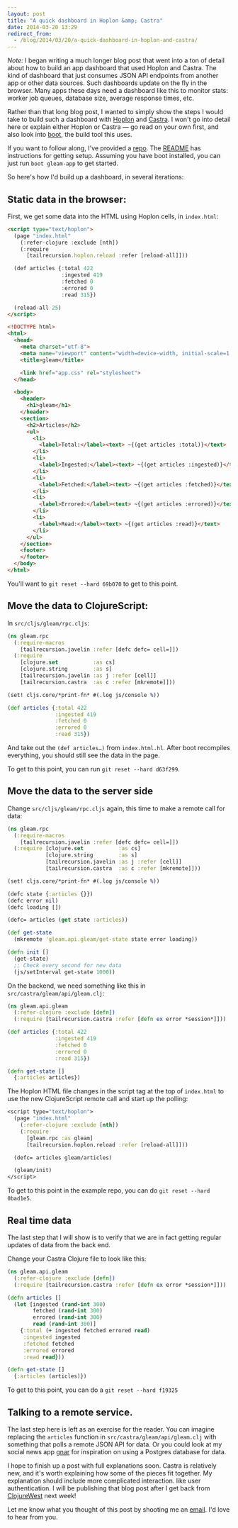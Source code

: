 ```yaml
---
layout: post
title: "A quick dashboard in Hoplon &amp; Castra"
date: 2014-03-20 13:29
redirect_from:
  - /blog/2014/03/20/a-quick-dashboard-in-hoplon-and-castra/
---
```


*Note:* I began writing a much longer blog post that went into a ton of detail about how to build an app dashboard that used Hoplon and Castra. The kind of dashboard that just consumes JSON API endpoints from another app or other data sources. Such dashboards update on the fly in the browser. Many apps these days need a dashboard like this to monitor stats: worker job queues, database size, average response times, etc.

Rather than that long blog post, I wanted to simply show the steps I would take to build such a dashboard with [Hoplon](http://hoplon.io) and [Castra](https://github.com/tailrecursion/castra). I won't go into detail here or explain either Hoplon or Castra &mdash; go read on your own first, and also look into [boot](https://github.com/tailrecursion/boot), the build tool this uses.

If you want to follow along, I've provided a [repo](https://github.com/mathias/gleam). The [README](https://github.com/mathias/gleam/blob/30b4976b313c950c6cc97e64c65036eb21d75378/README.md) has instructions for getting setup. Assuming you have boot installed, you can just run `boot gleam-app` to get started.

So here's how I'd build up a dashboard, in several iterations:

## Static data in the browser:

First, we get some data into the HTML using Hoplon cells, in `index.html`:

```html
<script type="text/hoplon">
  (page "index.html"
    (:refer-clojure :exclude [nth])
    (:require
      [tailrecursion.hoplon.reload :refer [reload-all]]))

  (def articles {:total 422
                 :ingested 419
                 :fetched 0
                 :errored 0
                 :read 315})

  (reload-all 25)
</script>

<!DOCTYPE html>
<html>
  <head>
    <meta charset="utf-8">
    <meta name="viewport" content="width=device-width, initial-scale=1.0">
    <title>gleam</title>

    <link href="app.css" rel="stylesheet">
  </head>

  <body>
    <header>
      <h1>gleam</h1>
    </header>
    <section>
      <h2>Articles</h2>
      <ul>
        <li>
          <label>Total:</label><text> ~{(get articles :total)}</text>
        </li>
        <li>
          <label>Ingested:</label><text> ~{(get articles :ingested)}</text>
        </li>
        <li>
          <label>Fetched:</label><text> ~{(get articles :fetched)}</text>
        </li>
        <li>
          <label>Errored:</label><text> ~{(get articles :errored)}</text>
        </li>
        <li>
          <label>Read:</label><text> ~{(get articles :read)}</text>
        </li>
      </ul>
    </section>
    <footer>
    </footer>
  </body>
</html>
```

You'll want to `git reset --hard 69b070` to get to this point.

## Move the data to ClojureScript:

In `src/cljs/gleam/rpc.cljs`:

```clojure
(ns gleam.rpc
  (:require-macros
    [tailrecursion.javelin :refer [defc defc= cell=]])
  (:require
    [clojure.set           :as cs]
    [clojure.string        :as s]
    [tailrecursion.javelin :as j :refer [cell]]
    [tailrecursion.castra  :as c :refer [mkremote]]))

(set! cljs.core/*print-fn* #(.log js/console %))

(def articles {:total 422
               :ingested 419
               :fetched 0
               :errored 0
               :read 315})
```
And take out the `(def articles…)` from `index.html.hl`. After boot recompiles everything, you should still see the data in the page.

To get to this point, you can run `git reset --hard d63f299`.

## Move the data to the server side

Change `src/cljs/gleam/rpc.cljs` again, this time to make a remote call for data:

```clojure
(ns gleam.rpc
  (:require-macros
    [tailrecursion.javelin :refer [defc defc= cell=]])
  (:require [clojure.set           :as cs]
            [clojure.string        :as s]
            [tailrecursion.javelin :as j :refer [cell]]
            [tailrecursion.castra  :as c :refer [mkremote]]))

(set! cljs.core/*print-fn* #(.log js/console %))

(defc state {:articles {}})
(defc error nil)
(defc loading [])

(defc= articles (get state :articles))

(def get-state
  (mkremote 'gleam.api.gleam/get-state state error loading))

(defn init []
  (get-state)
  ;; Check every second for new data
  (js/setInterval get-state 1000))
```

On the backend, we need something like this in `src/castra/gleam/api/gleam.clj`:

```clojure
(ns gleam.api.gleam
  (:refer-clojure :exclude [defn])
  (:require [tailrecursion.castra :refer [defn ex error *session*]]))

(def articles {:total 422
               :ingested 419
               :fetched 0
               :errored 0
               :read 315})

(defn get-state []
  {:articles articles})
```

The Hoplon HTML file changes in the script tag at the top of `index.html` to use the new ClojureScript remote call and start up the polling:

```clojure
<script type="text/hoplon">
  (page "index.html"
    (:refer-clojure :exclude [nth])
    (:require
      [gleam.rpc :as gleam]
      [tailrecursion.hoplon.reload :refer [reload-all]]))

  (defc= articles gleam/articles)

  (gleam/init)
</script>
```

To get to this point in the example repo, you can do `git reset --hard 0bad1e5`.

## Real time data

The last step that I will show is to verify that we are in fact getting regular updates of data from the back end.

Change your Castra Clojure file to look like this:

```clojure
(ns gleam.api.gleam
  (:refer-clojure :exclude [defn])
  (:require [tailrecursion.castra :refer [defn ex error *session*]]))

(defn articles []
  (let [ingested (rand-int 300)
        fetched (rand-int 300)
        errored (rand-int 300)
        read (rand-int 300)]
    {:total (+ ingested fetched errored read)
     :ingested ingested
     :fetched fetched
     :errored errored
     :read read}))

(defn get-state []
  {:articles (articles)})
```

To get to this point, you can do a `git reset --hard f19325`

## Talking to a remote service.

The last step here is left as an exercise for the reader. You can imagine replacing the `articles` function in `src/castra/gleam/api/gleam.clj` with something that polls a remote JSON API for data. Or you could look at my social news app [gnar](http://github.com/mathias/gnar) for inspiration on using a Postgres database for data.

I hope to finish up a post with full explanations soon. Castra is relatively new, and it's worth explaining how some of the pieces fit together. My explanation should include more complicated interaction. like user authentication. I will be publishing that blog post after I get back from [ClojureWest](http://clojurewest.org) next week!

Let me know what you thought of this post by shooting me an [email](mailto:contact@mattgauger.com). I'd love to hear from you.
